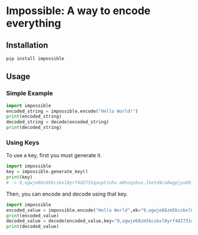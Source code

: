 # Impossible: A way to encode everything
## Installation
```
pip install impossible
```
## Usage
### Simple Example
```python
import impossible
encoded_string = impossible.encode("Hello World!")
print(encoded_string)
decoded_string = decode(encoded_string)
print(decoded_string)
```
### Using Keys
To use a key, first you must generate it.
```python
import impossible
key = impossible.generate_key()
print(key)
# -> 9,ogwje68zm5kcsbxl0yrf4d2731qauptinhv.m8hzqsbvx,lketd4ca0wgpjyu691ir725onf3.
```

Then, you can encode and decode using that key.
```python
import impossible
encoded_value = impossible.encode("Hello World",ek="9,ogwje68zm5kcsbxl0yrf4d2731qauptinhv.m8hzqsbvx,lketd4ca0wgpjyu691ir725onf3.",key=True)[0]
print(encoded_value)
decoded_value = decode(encoded_value,key="9,ogwje68zm5kcsbxl0yrf4d2731qauptinhv.m8hzqsbvx,lketd4ca0wgpjyu691ir725onf3.")
print(decoded_value)
```

